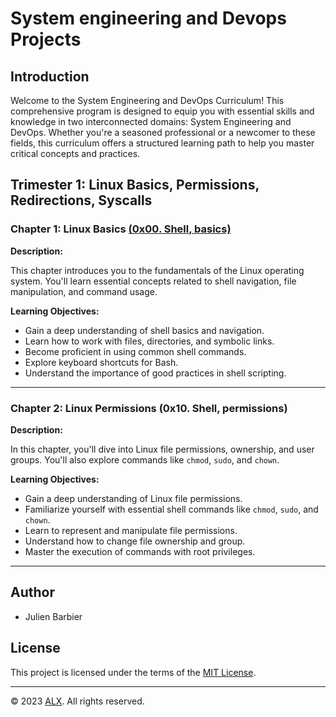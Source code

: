 # System engineering and Devops Projects

## Introduction

Welcome to the System Engineering and DevOps Curriculum! This comprehensive program is designed to equip you with essential skills and knowledge in two interconnected domains: System Engineering and DevOps. Whether you're a seasoned professional or a newcomer to these fields, this curriculum offers a structured learning path to help you master critical concepts and practices.

## Trimester 1: Linux Basics, Permissions, Redirections, Syscalls

### Chapter 1: Linux Basics [(0x00. Shell, basics)](0x00-shell_basics)

**Description:** 

This chapter introduces you to the fundamentals of the Linux operating system. You'll learn essential concepts related to shell navigation, file manipulation, and command usage.

**Learning Objectives:**

- Gain a deep understanding of shell basics and navigation.
- Learn how to work with files, directories, and symbolic links.
- Become proficient in using common shell commands.
- Explore keyboard shortcuts for Bash.
- Understand the importance of good practices in shell scripting.

---

### Chapter 2: Linux Permissions (0x10. Shell, permissions)

**Description:** 

In this chapter, you'll dive into Linux file permissions, ownership, and user groups. You'll also explore commands like `chmod`, `sudo`, and `chown`.

**Learning Objectives:**

- Gain a deep understanding of Linux file permissions.
- Familiarize yourself with essential shell commands like `chmod`, `sudo`, and `chown`.
- Learn to represent and manipulate file permissions.
- Understand how to change file ownership and group.
- Master the execution of commands with root privileges.

---

## Author

- Julien Barbier

## License

This project is licensed under the terms of the [MIT License](LICENSE).

---

© 2023 [ALX](https://www.alxafrica.com/). All rights reserved.

